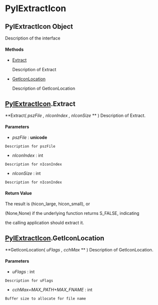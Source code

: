 # PyIExtractIcon

## PyIExtractIcon Object

Description of the interface

#### Methods


  - [Extract](PyIExtractIcon.md#pyiextracticonextract)

    Description of Extract&nbsp;

  - [GetIconLocation](PyIExtractIcon.md#pyiextracticongeticonlocation)

    Description of GetIconLocation&nbsp;

## [PyIExtractIcon](#pyiextracticon)\.Extract

 **Extract\( *pszFile*  *, nIconIndex*  *, nIconSize* ** \)
Description of Extract\.

#### Parameters


  -  *pszFile* : **unicode** 

    Description for pszFile

  -  *nIconIndex* : int

    Description for nIconIndex

  -  *nIconSize* : int

    Description for nIconIndex

#### Return Value
The result is \(hicon\_large, hicon\_small\), or 

\(None,None\) if the underlying function returns S\_FALSE, indicating 

the calling application should extract it\.

## [PyIExtractIcon](#pyiextracticon)\.GetIconLocation

 **GetIconLocation\( *uFlags*  *, cchMax* ** \)
Description of GetIconLocation\.

#### Parameters


  -  *uFlags* : int

    Description for uFlags

  -  *cchMax\=MAX\_PATH\+MAX\_FNAME* : int

    Buffer size to allocate for file name